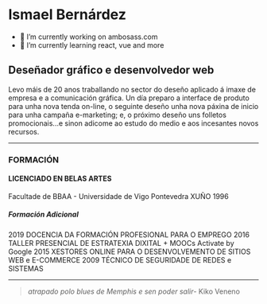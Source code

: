 # Ismael Bernárdez

- 🔭 I’m currently working on ambosass.com
- 🌱 I’m currently learning react, vue and more



## Deseñador gráfico e desenvolvedor web

Levo máis de 20 anos traballando no sector do deseño aplicado á imaxe de empresa e a comunicación gráfica. Un día preparo a interface de produto para unha nova tenda on-line, o seguinte deseño unha nova páxina de inicio para unha campaña e-marketing; e, o próximo deseño uns folletos promocionais...e sinon adicome ao estudo do medio e aos incesantes novos recursos.
______

### FORMACIÓN
#### LICENCIADO EN BELAS ARTES
Facultade de BBAA - Universidade de Vigo
Pontevedra
XUÑO 1996

##### Formación Adicional
2019 DOCENCIA DA FORMACIÓN PROFESIONAL PARA O EMPREGO
2016 TALLER PRESENCIAL DE ESTRATEXIA DIXITAL + MOOCs Activate by Google
2015 XESTORES ONLINE PARA O DESENVOLVEMENTO DE SITIOS WEB e E-COMMERCE
2009 TÉCNICO DE SEGURIDADE DE REDES e SISTEMAS
______


> *atrapado polo blues de Memphis e sen poder salir*-
> Kiko Veneno

<!--
**nunhes/nunhes** is a ✨ _special_ ✨ repository because its `README.md` (this file) appears on your GitHub profile.

Here are some ideas to get you started:

- 🔭 I’m currently working on ambosass.com
- 🌱 I’m currently learning react, vue and more
- 📫 How to reach me: ...
- 😄 Pronouns: ...
- ⚡ Fun fact: ...
-->
